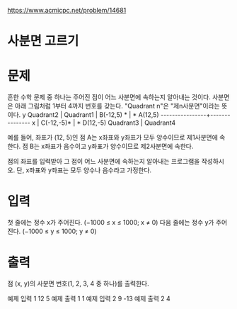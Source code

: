 https://www.acmicpc.net/problem/14681
# 사분면 고르기
# 문제
흔한 수학 문제 중 하나는 주어진 점이 어느 사분면에 속하는지 알아내는 것이다. 사분면은 아래 그림처럼 1부터 4까지 번호를 갖는다. "Quadrant n"은 "제n사분면"이라는 뜻이다.
                y
    Quadrant2   |  Quadrant1
                |
B(-12,5) *      |     * A(12,5)
----------------+--------------- x
                | 
C(-12,-5)*      |     * D(12,-5)
    Quadrant3   |  Quadrant4



예를 들어, 좌표가 (12, 5)인 점 A는 x좌표와 y좌표가 모두 양수이므로 제1사분면에 속한다. 점 B는 x좌표가 음수이고 y좌표가 양수이므로 제2사분면에 속한다.

점의 좌표를 입력받아 그 점이 어느 사분면에 속하는지 알아내는 프로그램을 작성하시오. 단, x좌표와 y좌표는 모두 양수나 음수라고 가정한다.

# 입력
첫 줄에는 정수 x가 주어진다. (−1000 ≤ x ≤ 1000; x ≠ 0) 다음 줄에는 정수 y가 주어진다. (−1000 ≤ y ≤ 1000; y ≠ 0)

# 출력
점 (x, y)의 사분면 번호(1, 2, 3, 4 중 하나)를 출력한다.

예제 입력 1 
12
5
예제 출력 1 
1
예제 입력 2 
9
-13
예제 출력 2 
4